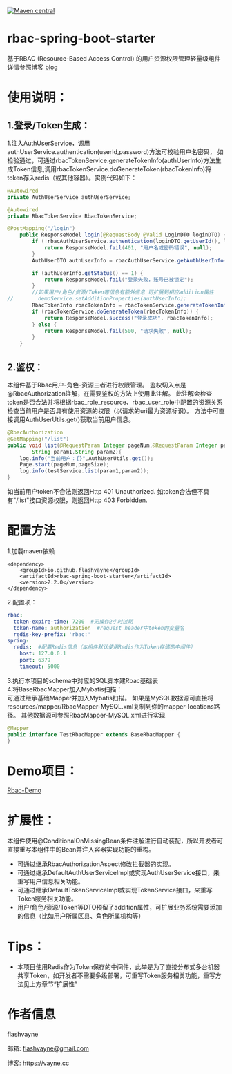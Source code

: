 [![Maven central](https://maven-badges.herokuapp.com/maven-central/io.github.flashvayne/rbac-spring-boot-starter/badge.svg)](https://maven-badges.herokuapp.com/maven-central/io.github.flashvayne/rbac-spring-boot-starter)
# rbac-spring-boot-starter

基于RBAC (Resource-Based Access Control) 的用户资源权限管理轻量级组件  
详情参照博客 [blog](https://vayne.cc/2022/02/06/rbac-spring-boot-starter)
# 使用说明：

## 1.登录/Token生成：
1.注入AuthUserService，调用authUserService.authentication(userId,password)方法可校验用户名密码，
如检验通过，可通过rbacTokenService.generateTokenInfo(authUserInfo)方法生成Token信息,调用rbacTokenService.doGenerateToken(rbacTokenInfo)将token存入redis（或其他容器）。实例代码如下：
```java
@Autowired
private AuthUserService authUserService;

@Autowired
private RbacTokenService RbacTokenService;

@PostMapping("/login")
    public ResponseModel login(@RequestBody @Valid LoginDTO loginDTO) {
        if (!rbacAuthUserService.authentication(loginDTO.getUserId(), loginDTO.getPassword())) {
            return ResponseModel.fail(401, "用户名或密码错误", null);
        }
        AuthUserDTO authUserInfo = rbacAuthUserService.getAuthUserInfo(loginDTO.getUserId());

        if (authUserInfo.getStatus() == 1) {
            return ResponseModel.fail("登录失败，账号已被锁定");
        }
        //如果用户/角色/资源/Token等信息有额外信息 可扩展到相应addition属性
//        demoService.setAdditionProperties(authUserInfo);
        RbacTokenInfo rbacTokenInfo = rbacTokenService.generateTokenInfo(authUserInfo);
        if (rbacTokenService.doGenerateToken(rbacTokenInfo)) {
            return ResponseModel.success("登录成功", rbacTokenInfo);
        } else {
            return ResponseModel.fail(500, "请求失败", null);
        }
    }
```

## 2.鉴权：
本组件基于Rbac用户-角色-资源三者进行权限管理。
鉴权切入点是@RbacAuthorization注解，在需要鉴权的方法上使用此注解。
此注解会检查token是否合法并将根据rbac_role_resource、rbac_user_role中配置的资源关系检查当前用户是否具有使用资源的权限（以请求的uri最为资源标识）。
方法中可直接调用AuthUserUtils.get()获取当前用户信息。
```java
@RbacAuthorization
@GetMapping("/list")
public void list(@RequestParam Integer pageNum,@RequestParam Integer pageSize,
        String param1,String param2){
    log.info("当前用户：{}",AuthUserUtils.get());
    Page.start(pageNum,pageSize);
    log.info(testService.list(param1,param2));
}
```
如当前用户token不合法则返回Http 401 Unauthorized.
如token合法但不具有"/list"接口资源权限，则返回Http 403 Forbidden.


# 配置方法
1.加载maven依赖
```pom
<dependency>
    <groupId>io.github.flashvayne</groupId>
    <artifactId>rbac-spring-boot-starter</artifactId>
    <version>2.2.0</version>
</dependency>
```
2.配置项：
```yml
rbac:
  token-expire-time: 7200  #无操作2小时过期
  token-name: authorization  #request header中token的变量名
  redis-key-prefix: 'rbac:'
spring:
  redis:  #配置Redis信息（本组件默认使用Redis作为Token存储的中间件）
    host: 127.0.0.1
    port: 6379
    timeout: 5000
```
3.执行本项目的schema中对应的SQL脚本建Rbac基础表  
4.将BaseRbacMapper加入Mybatis扫描：  
可通过继承基础Mapper并加入Mybatis扫描。
如果是MySQL数据源可直接将resources/mapper/RbacMapper-MySQL.xml复制到你的mapper-locations路径。
其他数据源可参照RbacMapper-MySQL.xml进行实现
```java
@Mapper
public interface TestRbacMapper extends BaseRbacMapper {
}
```

# Demo项目：
[Rbac-Demo](https://github.com/flashvayne/rbac-demo)

# 扩展性：
本组件使用@ConditionalOnMissingBean条件注解进行自动装配，所以开发者可直接重写本组件中的Bean并注入容器实现功能的重构。
+ 可通过继承RbacAuthorizationAspect修改拦截器的实现。
+ 可通过继承DefaultAuthUserServiceImpl或实现AuthUserService接口，来重写用户信息相关功能。
+ 可通过继承DefaultTokenServiceImpl或实现TokenService接口，来重写Token服务相关功能。
+ 用户/角色/资源/Token等DTO预留了addition属性，可扩展业务系统需要添加的信息（比如用户所属区县、角色所属机构等）

# Tips：
+ 本项目使用Redis作为Token保存的中间件，此举是为了直接分布式多台机器共享Token，如开发者不需要多级部署，可重写Token服务相关功能，重写方法见上方章节“扩展性”

# 作者信息
flashvayne

邮箱: flashvayne@gmail.com

博客: https://vayne.cc
